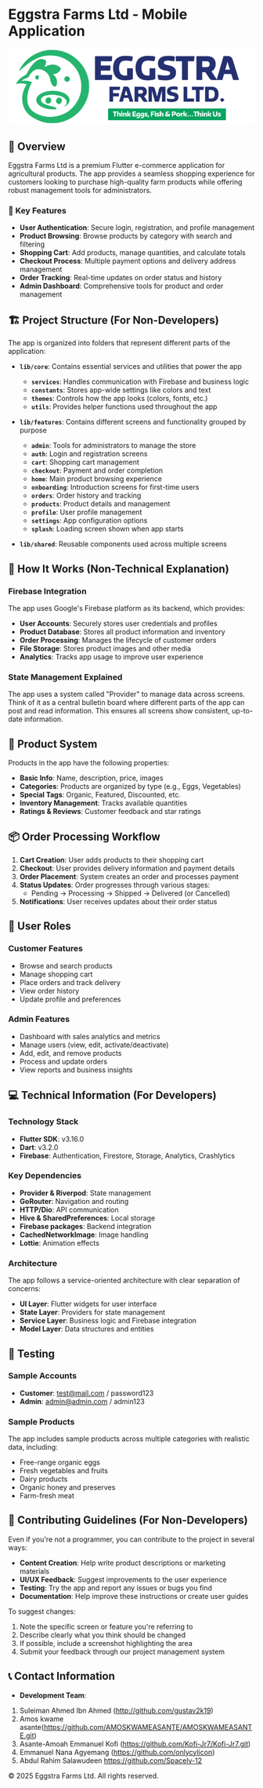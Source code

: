 # Eggstra Farms Ltd - Mobile Application

![Eggstra Farms Logo](assets/images/logo.png)

## 📱 Overview

Eggstra Farms Ltd is a premium Flutter e-commerce application for agricultural products. The app provides a seamless shopping experience for customers looking to purchase high-quality farm products while offering robust management tools for administrators.

### 🌟 Key Features

- **User Authentication**: Secure login, registration, and profile management
- **Product Browsing**: Browse products by category with search and filtering
- **Shopping Cart**: Add products, manage quantities, and calculate totals
- **Checkout Process**: Multiple payment options and delivery address management
- **Order Tracking**: Real-time updates on order status and history
- **Admin Dashboard**: Comprehensive tools for product and order management

## 🏗️ Project Structure (For Non-Developers)

The app is organized into folders that represent different parts of the application:

- **`lib/core`**: Contains essential services and utilities that power the app
  - **`services`**: Handles communication with Firebase and business logic
  - **`constants`**: Stores app-wide settings like colors and text
  - **`themes`**: Controls how the app looks (colors, fonts, etc.)
  - **`utils`**: Provides helper functions used throughout the app

- **`lib/features`**: Contains different screens and functionality grouped by purpose
  - **`admin`**: Tools for administrators to manage the store
  - **`auth`**: Login and registration screens
  - **`cart`**: Shopping cart management
  - **`checkout`**: Payment and order completion
  - **`home`**: Main product browsing experience
  - **`onboarding`**: Introduction screens for first-time users
  - **`orders`**: Order history and tracking
  - **`products`**: Product details and management
  - **`profile`**: User profile management
  - **`settings`**: App configuration options
  - **`splash`**: Loading screen shown when app starts

- **`lib/shared`**: Reusable components used across multiple screens

## 🔄 How It Works (Non-Technical Explanation)

### Firebase Integration

The app uses Google's Firebase platform as its backend, which provides:

- **User Accounts**: Securely stores user credentials and profiles
- **Product Database**: Stores all product information and inventory
- **Order Processing**: Manages the lifecycle of customer orders
- **File Storage**: Stores product images and other media
- **Analytics**: Tracks app usage to improve user experience

### State Management Explained

The app uses a system called "Provider" to manage data across screens. Think of it as a central bulletin board where different parts of the app can post and read information. This ensures all screens show consistent, up-to-date information.

## 🛒 Product System

Products in the app have the following properties:

- **Basic Info**: Name, description, price, images
- **Categories**: Products are organized by type (e.g., Eggs, Vegetables)
- **Special Tags**: Organic, Featured, Discounted, etc.
- **Inventory Management**: Tracks available quantities
- **Ratings & Reviews**: Customer feedback and star ratings

## 📦 Order Processing Workflow

1. **Cart Creation**: User adds products to their shopping cart
2. **Checkout**: User provides delivery information and payment details
3. **Order Placement**: System creates an order and processes payment
4. **Status Updates**: Order progresses through various stages:
   - Pending → Processing → Shipped → Delivered (or Cancelled)
5. **Notifications**: User receives updates about their order status

## 👥 User Roles

### Customer Features
- Browse and search products
- Manage shopping cart
- Place orders and track delivery
- View order history
- Update profile and preferences

### Admin Features
- Dashboard with sales analytics and metrics
- Manage users (view, edit, activate/deactivate)
- Add, edit, and remove products
- Process and update orders
- View reports and business insights

## 💻 Technical Information (For Developers)

### Technology Stack

- **Flutter SDK**: v3.16.0
- **Dart**: v3.2.0
- **Firebase**: Authentication, Firestore, Storage, Analytics, Crashlytics

### Key Dependencies

- **Provider & Riverpod**: State management
- **GoRouter**: Navigation and routing
- **HTTP/Dio**: API communication
- **Hive & SharedPreferences**: Local storage
- **Firebase packages**: Backend integration
- **CachedNetworkImage**: Image handling
- **Lottie**: Animation effects

### Architecture

The app follows a service-oriented architecture with clear separation of concerns:

- **UI Layer**: Flutter widgets for user interface
- **State Layer**: Providers for state management
- **Service Layer**: Business logic and Firebase integration
- **Model Layer**: Data structures and entities

## 🧪 Testing

### Sample Accounts

- **Customer**: test@mail.com / password123
- **Admin**: admin@admin.com / admin123

### Sample Products

The app includes sample products across multiple categories with realistic data, including:

- Free-range organic eggs
- Fresh vegetables and fruits
- Dairy products
- Organic honey and preserves
- Farm-fresh meat

## 🤝 Contributing Guidelines (For Non-Developers)

Even if you're not a programmer, you can contribute to the project in several ways:

- **Content Creation**: Help write product descriptions or marketing materials
- **UI/UX Feedback**: Suggest improvements to the user experience
- **Testing**: Try the app and report any issues or bugs you find
- **Documentation**: Help improve these instructions or create user guides

To suggest changes:
1. Note the specific screen or feature you're referring to
2. Describe clearly what you think should be changed
3. If possible, include a screenshot highlighting the area
4. Submit your feedback through our project management system

## 📞 Contact Information

- **Development Team**:
1. Suleiman Ahmed Ibn Ahmed (http://github.com/gustav2k19)
2. Amos kwame asante(https://github.com/AMOSKWAMEASANTE/AMOSKWAMEASANTE.git)
3. Asante-Amoah Emmanuel Kofi (https://github.com/Kofi-Jr7/Kofi-Jr7.git)
4. Emmanuel Nana Agyemang (https://github.com/onlycylicon)
5. Abdul Rahim Salawudeen <https://github.com/Spacely-12>

  
© 2025 Eggstra Farms Ltd. All rights reserved.
